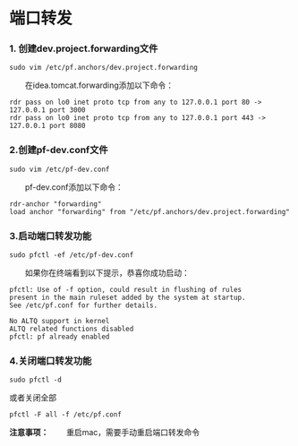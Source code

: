 # 端口转发

### 1. 创建dev.project.forwarding文件

```shell
sudo vim /etc/pf.anchors/dev.project.forwarding
```

&emsp;&emsp;在idea.tomcat.forwarding添加以下命令：

```shell
rdr pass on lo0 inet proto tcp from any to 127.0.0.1 port 80 -> 127.0.0.1 port 3000
rdr pass on lo0 inet proto tcp from any to 127.0.0.1 port 443 -> 127.0.0.1 port 8080
```

### 2.创建pf-dev.conf文件

```shell
sudo vim /etc/pf-dev.conf 
```

&emsp;&emsp;pf-dev.conf添加以下命令：

```shell
rdr-anchor "forwarding"
load anchor "forwarding" from "/etc/pf.anchors/dev.project.forwarding"
```

### 3.启动端口转发功能

```shell
sudo pfctl -ef /etc/pf-dev.conf
```

&emsp;&emsp;如果你在终端看到以下提示，恭喜你成功启动：

```shell
pfctl: Use of -f option, could result in flushing of rules
present in the main ruleset added by the system at startup.
See /etc/pf.conf for further details.

No ALTQ support in kernel
ALTQ related functions disabled
pfctl: pf already enabled
```



### 4.关闭端口转发功能

```shell
sudo pfctl -d 
```

或者关闭全部

```shell
pfctl -F all -f /etc/pf.conf 
```

**注意事项：** 
&emsp;&emsp;重启mac，需要手动重启端口转发命令

